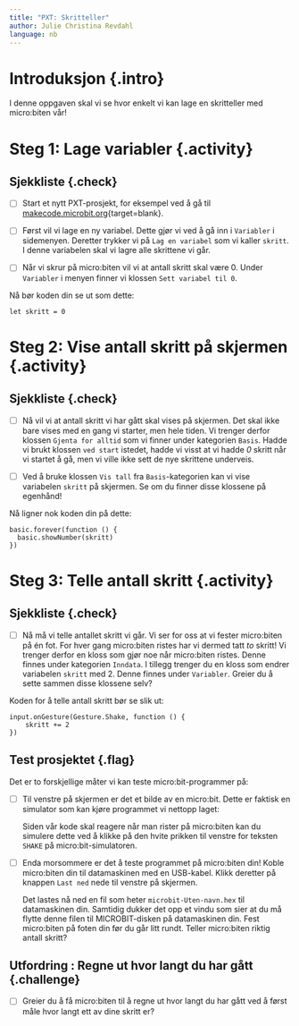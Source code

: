 ```yaml
---
title: "PXT: Skritteller"
author: Julie Christina Revdahl
language: nb
---
```



# Introduksjon {.intro}

I denne oppgaven skal vi se hvor enkelt vi kan lage en skritteller med micro:biten vår!


# Steg 1: Lage variabler {.activity}

## Sjekkliste {.check}

- [ ] Start et nytt PXT-prosjekt, for eksempel ved å gå til
  [makecode.microbit.org](https://makecode.microbit.org/?lang=no){target=blank}.

- [ ] Først vil vi lage en ny variabel. Dette gjør vi ved å gå inn i `Variabler`
i sidemenyen. Deretter trykker vi på `Lag en variabel` som vi kaller `skritt`.
I denne variabelen skal vi lagre alle skrittene vi går.

- [ ] Når vi skrur på micro:biten vil vi at antall skritt skal være 0. Under
`Variabler` i menyen finner vi klossen `Sett variabel til 0`.

Nå bør koden din se ut som dette:

  ```microbit
  let skritt = 0
  ```

# Steg 2: Vise antall skritt på skjermen {.activity}

## Sjekkliste {.check}

- [ ] Nå vil vi at antall skritt vi har gått skal vises på skjermen. Det skal
ikke bare vises med en gang vi starter, men hele tiden. Vi trenger derfor klossen
`Gjenta for alltid` som vi finner under kategorien `Basis`. Hadde vi brukt klossen
`ved start` istedet, hadde vi visst at vi hadde _0_ skritt når vi startet å gå,
men vi ville ikke sett de nye skrittene underveis.

- [ ] Ved å bruke klossen `Vis tall` fra `Basis`-kategorien kan vi vise
variabelen `skritt` på skjermen. Se om du finner disse klossene på egenhånd!

Nå ligner nok koden din på dette:

  ```microbit
  basic.forever(function () {
    basic.showNumber(skritt)
  })
  ```  


# Steg 3: Telle antall skritt {.activity}

## Sjekkliste {.check}

- [ ] Nå må vi telle antallet skritt vi går. Vi ser for oss at vi fester
micro:biten på én fot. For hver gang micro:biten ristes har vi dermed tatt
 _to_ skritt! Vi trenger derfor en kloss som gjør noe når micro:biten ristes.
 Denne finnes under kategorien `Inndata`. I tillegg trenger du en kloss som
 endrer variabelen `skritt` med 2. Denne finnes under `Variabler`. Greier du å
 sette sammen disse klossene selv?

 Koden for å telle antall skritt bør se slik ut:
```microbit
input.onGesture(Gesture.Shake, function () {
    skritt += 2
})
```

## Test prosjektet {.flag}

Det er to forskjellige måter vi kan teste micro:bit-programmer på:

- [ ] Til venstre på skjermen er det et bilde av en micro:bit. Dette er faktisk
  en simulator som kan kjøre programmet vi nettopp laget:

  Siden vår kode skal reagere når man rister på micro:biten kan du simulere
  dette ved å klikke på den hvite prikken til venstre for teksten `SHAKE` på
  micro:bit-simulatoren.

- [ ] Enda morsommere er det å teste programmet på micro:biten din! Koble
  micro:biten din til datamaskinen med en USB-kabel. Klikk deretter på knappen
  `Last ned` nede til venstre på skjermen.

  Det lastes nå ned en fil som heter `microbit-Uten-navn.hex` til datamaskinen
  din. Samtidig dukker det opp et vindu som sier at du må flytte denne filen til
  MICROBIT-disken på datamaskinen din. Fest micro:biten på foten din før du går
  litt rundt. Teller micro:biten riktig antall skritt?


## Utfordring : Regne ut hvor langt du har gått {.challenge}

- [ ] Greier du å få micro:biten til å regne ut hvor langt du har gått ved å
først måle hvor langt ett av dine skritt er?
